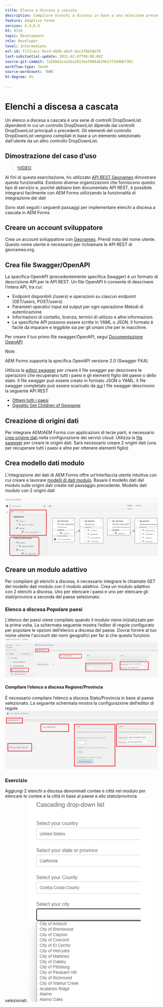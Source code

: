 ```yaml
---
title: Elenco a discesa a cascata
description: Compilare elenchi a discesa in base a una selezione precedente di elenchi a discesa.
feature: Adaptive Forms
version: 6.4,6.5
kt: 9724
topic: Development
role: Developer
level: Intermediate
exl-id: f1f2cacc-9ec4-46d6-a6af-dac3f663de78
last-substantial-update: 2021-02-07T00:00:00Z
source-git-commit: 7a2bb61ca1dea1013eef088a629b17718dbbf381
workflow-type: tm+mt
source-wordcount: '606'
ht-degree: 0%

---
```


# Elenchi a discesa a cascata

Un elenco a discesa a cascata è una serie di controlli DropDownList dipendenti in cui un controllo DropDownList dipende dai controlli DropDownList principali o precedenti. Gli elementi del controllo DropDownList vengono compilati in base a un elemento selezionato dall&#39;utente da un altro controllo DropDownList.

## Dimostrazione del caso d’uso

>[!VIDEO](https://video.tv.adobe.com/v/340344?quality=9&learn=on)

Ai fini di questa esercitazione, ho utilizzato [API REST Geonames](http://api.geonames.org/) dimostrare questa funzionalità.
Esistono diverse organizzazioni che forniscono questo tipo di servizio e, purché abbiano ben documentato API REST, è possibile integrarsi facilmente con AEM Forms utilizzando la funzionalità di integrazione dei dati

Sono stati seguiti i seguenti passaggi per implementare elenchi a discesa a cascata in AEM Forms

## Creare un account sviluppatore

Crea un account sviluppatore con [Geonames](https://www.geonames.org/login). Prendi nota del nome utente. Questo nome utente è necessario per richiamare le API REST di geonames.org.

## Crea file Swagger/OpenAPI

La specifica OpenAPI (precedentemente specifica Swagger) è un formato di descrizione API per le API REST. Un file OpenAPI ti consente di descrivere l’intera API, tra cui:

* Endpoint disponibili (/users) e operazioni su ciascun endpoint (GET/users, POST/users)
* Parametri operativi Input ed output per ogni operazione Metodi di autenticazione
* Informazioni di contatto, licenza, termini di utilizzo e altre informazioni.
* Le specifiche API possono essere scritte in YAML o JSON. Il formato è facile da imparare e leggibile sia per gli umani che per le macchine.

Per creare il tuo primo file swagger/OpenAPI, segui [Documentazione OpenAPI](https://swagger.io/docs/specification/2-0/basic-structure/)

>[!NOTE]
> AEM Forms supporta la specifica OpenAPI versione 2.0 (Swagger FKA).

Utilizza la [editor swagger](https://editor.swagger.io/) per creare il file swagger per descrivere le operazioni che recuperano tutti i paesi e gli elementi figlio del paese o dello stato. Il file swagger può essere creato in formato JSON o YAML. Il file swagger completato può essere scaricato da [qui](assets/swagger-files.zip)
I file swagger descrivono la seguente API REST
* [Ottieni tutti i paesi](http://api.geonames.org/countryInfoJSON?username=yourusername)
* [Oggetto Get Children of Geoname](http://api.geonames.org/childrenJSON?formatted=true&amp;geonameId=6252001&amp;username=yourusername)

## Creazione di origini dati

Per integrare AEM/AEM Forms con applicazioni di terze parti, è necessario [crea origine dati](https://experienceleague.adobe.com/docs/experience-manager-learn/forms/ic-web-channel-tutorial/parttwo.html) nella configurazione dei servizi cloud. Utilizza la [file swagger](assets/swagger-files.zip) per creare le origini dati.
Sarà necessario creare 2 origini dati (una per recuperare tutti i paesi e altre per ottenere elementi figlio)


## Crea modello dati modulo

L’integrazione dei dati di AEM Forms offre un’interfaccia utente intuitiva con cui creare e lavorare [modelli di dati modulo](https://experienceleague.adobe.com/docs/experience-manager-65/forms/form-data-model/create-form-data-models.html). Basare il modello dati del modulo sulle origini dati create nel passaggio precedente. Modello dati modulo con 2 origini dati

![fdm](assets/geonames-fdm.png)


## Creare un modulo adattivo

Per compilare gli elenchi a discesa, è necessario integrare le chiamate GET del modello dati modulo con il modulo adattivo.
Crea un modulo adattivo con 2 elenchi a discesa. Uno per elencare i paesi e uno per elencare gli stati/province a seconda del paese selezionato.

### Elenco a discesa Popolare paesi

L’elenco dei paesi viene compilato quando il modulo viene inizializzato per la prima volta. La schermata seguente mostra l’editor di regole configurato per popolare le opzioni dell’elenco a discesa del paese. Dovrai fornire al tuo nome utente l&#39;account dei nomi geografici per far sì che questo funzioni.
![paesi](assets/get-countries-rule-editor.png)

#### Compilare l’elenco a discesa Regione/Provincia

È necessario compilare l’elenco a discesa Stato/Provincia in base al paese selezionato. La seguente schermata mostra la configurazione dell’editor di regole
![provincia-opzioni](assets/state-province-options.png)

### Esercizio

Aggiungi 2 elenchi a discesa denominati contee e città nel modulo per elencare le contee e la città in base al paese e allo stato/provincia selezionati.
![esercizio](assets/cascading-drop-down-exercise.png)
